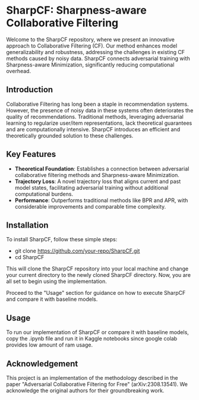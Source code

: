 # SharpCF: Sharpness-aware Collaborative Filtering

Welcome to the SharpCF repository, where we present an innovative approach to Collaborative Filtering (CF). Our method enhances model generalizability and robustness, addressing the challenges in existing CF methods caused by noisy data. SharpCF connects adversarial training with Sharpness-aware Minimization, significantly reducing computational overhead.

## Introduction

Collaborative Filtering has long been a staple in recommendation systems. However, the presence of noisy data in these systems often deteriorates the quality of recommendations. Traditional methods, leveraging adversarial learning to regularize user/item representations, lack theoretical guarantees and are computationally intensive. SharpCF introduces an efficient and theoretically grounded solution to these challenges.

## Key Features

- **Theoretical Foundation**: Establishes a connection between adversarial collaborative filtering methods and Sharpness-aware Minimization.
- **Trajectory Loss**: A novel trajectory loss that aligns current and past model states, facilitating adversarial training without additional computational burdens.
- **Performance**: Outperforms traditional methods like BPR and APR, with considerable improvements and comparable time complexity.

## Installation

To install SharpCF, follow these simple steps:

- git clone https://github.com/your-repo/SharpCF.git
- cd SharpCF


This will clone the SharpCF repository into your local machine and change your current directory to the newly cloned SharpCF directory. Now, you are all set to begin using the implementation.

Proceed to the "Usage" section for guidance on how to execute SharpCF and compare it with baseline models.


## Usage

To run our implementation of SharpCF or compare it with baseline models, copy the .ipynb file and run it in Kaggle notebooks since google colab provides low amount of ram usage.

## Acknowledgement
This project is an implementation of the methodology described in the paper "Adversarial Collaborative Filtering for Free" (arXiv:2308.13541). We acknowledge the original authors for their groundbreaking work.


